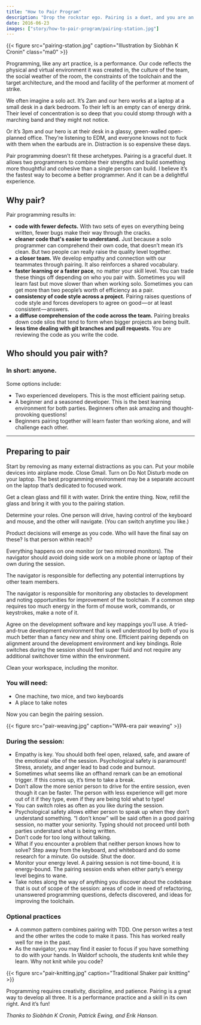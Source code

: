```yaml
---
title: "How to Pair Program"
description: "Drop the rockstar ego. Pairing is a duet, and you are an accompanist."
date: 2016-06-23
images: ["story/how-to-pair-program/pairing-station.jpg"]
---
```


{{< figure src="pairing-station.jpg" caption="Illustration by Siobhán K Cronin" class="ma0" >}} 

Programming, like any art practice, is a performance. Our code reflects the physical and virtual environment it was created in, the culture of the team, the social weather of the room, the constraints of the toolchain and the target architecture, and the mood and facility of the performer at moment of strike.

We often imagine a solo act. It’s 2am and our hero works at a laptop at a small desk in a dark bedroom. To their left is an empty can of energy drink. Their level of concentration is so deep that you could stomp through with a marching band and they might not notice.

Or it’s 3pm and our hero is at their desk in a glassy, green-walled open-planned office. They’re listening to EDM, and everyone knows not to fuck with them when the earbuds are in. Distraction is so expensive these days.

Pair programming doesn’t fit these archetypes. Pairing is a graceful duet. It allows two programmers to combine their strengths and build something more thoughtful and cohesive than a single person can build. I believe it’s the fastest way to become a better programmer. And it can be a delightful experience.

## Why pair?

Pair programming results in:

* **code with fewer defects.** With two sets of eyes on everything being written, fewer bugs make their way through the cracks.
* **cleaner code that's easier to understand.** Just because a solo programmer can comprehend their own code, that doesn’t mean it’s clean. But two people can really raise the quality level together.
* **a closer team.** We develop empathy and connection with our teammates through pairing. It also reinforces a shared vocabulary.
* **faster learning or a faster pace**, no matter your skill level. You can trade these things off depending on who you pair with. Sometimes you will learn fast but move slower than when working solo. Sometimes you can get more than two people’s worth of efficiency as a pair.
* **consistency of code style across a project.** Pairing raises questions of code style and forces developers to agree on good — or at least consistent — answers.
* **a diffuse comprehension of the code across the team.** Pairing breaks down code silos that tend to form when bigger projects are being built.
* **less time dealing with git branches and pull requests.** You are reviewing the code as you write the code.

## Who should you pair with?

### In short: anyone.

Some options include:

* Two experienced developers. This is the most efficient pairing setup.
* A beginner and a seasoned developer. This is the best learning environment for both parties. Beginners often ask amazing and thought-provoking questions!
* Beginners pairing together will learn faster than working alone, and will challenge each other.

----

## Preparing to pair
Start by removing as many external distractions as you can. Put your mobile devices into airplane mode. Close Gmail. Turn on Do Not Disturb mode on your laptop. The best programming environment may be a separate account on the laptop that’s dedicated to focused work.

Get a clean glass and fill it with water. Drink the entire thing. Now, refill the glass and bring it with you to the pairing station.

Determine your roles. One person will drive, having control of the keyboard and mouse, and the other will navigate. (You can switch anytime you like.)

Product decisions will emerge as you code. Who will have the final say on these? Is that person within reach?

Everything happens on one monitor (or two mirrored monitors). The navigator should avoid doing side work on a mobile phone or laptop of their own during the session.

The navigator is responsible for deflecting any potential interruptions by other team members.

The navigator is responsible for monitoring any obstacles to development and noting opportunities for improvement of the toolchain. If a common step requires too much energy in the form of mouse work, commands, or keystrokes, make a note of it.

Agree on the development software and key mappings you’ll use. A tried-and-true development environment that is well understood by both of you is much better than a fancy new and shiny one. Efficient pairing depends on alignment around the development environment and key bindings. Role switches during the session should feel super fluid and not require any additional switchover time within the environment.

Clean your workspace, including the monitor.

### You will need:

* One machine, two mice, and two keyboards
* A place to take notes

Now you can begin the pairing session.

{{< figure src="pair-weaving.jpg" caption="WPA-era pair weaving" >}}

### During the session:

* Empathy is key. You should both feel open, relaxed, safe, and aware of the emotional vibe of the session. Psychological safety is paramount! Stress, anxiety, and anger lead to bad code and burnout.
* Sometimes what seems like an offhand remark can be an emotional trigger. If this comes up, it’s time to take a break.
* Don’t allow the more senior person to drive for the entire session, even though it can be faster. The person with less experience will get more out of it if they type, even if they are being told what to type!
* You can switch roles as often as you like during the session.
* Psychological safety allows either person to speak up when they don’t understand something. “I don’t know” will be said often in a good pairing session, no matter your seniority. Typing should not proceed until both parties understand what is being written.
* Don’t code for too long without talking.
* What if you encounter a problem that neither person knows how to solve? Step away from the keyboard, and whiteboard and do some research for a minute. Go outside. Shut the door.
* Monitor your energy level. A pairing session is not time-bound, it is energy-bound. The pairing session ends when either party’s energy level begins to wane.
* Take notes along the way of anything you discover about the codebase that is out of scope of the session: areas of code in need of refactoring, unanswered programming questions, defects discovered, and ideas for improving the toolchain.

### Optional practices

* A common pattern combines pairing with TDD. One person writes a test and the other writes the code to make it pass. This has worked really well for me in the past.
* As the navigator, you may find it easier to focus if you have something to do with your hands. In Waldorf schools, the students knit while they learn. Why not knit while you code?

{{< figure src="pair-knitting.jpg" caption="Traditional Shaker pair knitting" >}}

Programming requires creativity, discipline, and patience. Pairing is a great way to develop all three. It is a performance practice and a skill in its own right. And it’s fun!

_Thanks to Siobhán K Cronin, Patrick Ewing, and Erik Hanson._

